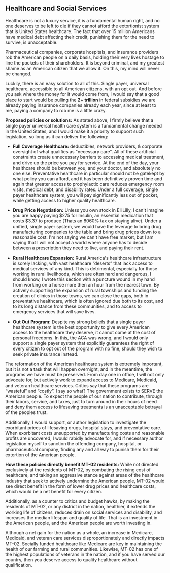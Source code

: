## Healthcare and Social Services
Healthcare is not a luxury service, it is a fundamental human right, and no one deserves to be left to die if they cannot afford the extortionist system that is United States healthcare.
The fact that over 15 million Americans have medical debt affecting their credit, punishing them for the need to survive, is unacceptable.

Pharmaceutical companies, corporate hospitals, and insurance providers rob the American people on a daily basis, holding their very lives hostage to line the pockets of their shareholders. It is beyond criminal, and my greatest shame as an American citizen that we allow it. On this, my mind will never be changed.

Luckily, there is an easy solution to all of this. Single payer, universal healthcare, accessible to all American citizens, with an opt out. And before you ask where the money for it would come from, I would say that a good place to start would be pulling the <strong>2+ trillion</strong> in federal subsidies we are already paying insurance companies already each year, since at least to me, paying a company to rob me is a little crazy.


**Proposed policies or solutions:**
As stated above, I firmly believe that a single payer universal health care system is a fundamental change needed in the United States, and I would make it a priority to support such legislation, so long as it can deliver the following:

* <strong>Full Coverage Healthcare:</strong> deductibles, network providers, & corporate oversight of what qualifies as "necessary care". All of these artificial constraints create unnecessary barriers to accessing medical treatment, and drive up the price you pay for service. At the end of the day, your healthcare should be between you, and your doctor, and absolutely no one else. Preventative healthcare in particular should not be gatekept by what policy you can afford, and it has been definitively proven time and again that greater access to prophylactic care reduces emergency room visits, medical debt, and disability rates. Under a full coverage, single payer healthcare system, you will pay significantly less out of pocket, while getting access to higher quality healthcare.

* <strong>Drug Price Negotiation:</strong> Unless you own stock in Eli Lilly, I can't imagine you are happy paying $275 for Insulin, an essential medication that costs $3.37 to produce (Thats an 8060% tax on staying alive). Under a unified, single payer system, we would have the leverage to bring drug manufacturing companies to the table and bring drug prices down to a reasonable cost. I'm not saying we can't have free market, but I am saying that I will not accept a world where anyone has to decide between a prescription they need to live, and paying their rent.

* <strong>Rural Healthcare Expansion:</strong> Rural America's healthcare infrastructure is sorely lacking, with vast healthcare “deserts” that lack access to medical services of any kind. This is detrimental, especially for those working in rural livelihoods, which are often hard and dangerous, I should know, I wrote this section with a puncture wound in my hand from working on a horse more then an hour from the nearest town. By actively supporting the expansion of rural townships and funding the creation of clinics in those towns, we can close the gaps, both in preventative healthcare, which is often ignored due both to its cost, and to its long distance from these communities, and to access to emergency services that will save lives.

* <strong>Out Out Program:</strong> Despite my strong beliefs that a single payer healthcare system is the best opportunity to give every American access to the healthcare they deserve, it cannot come at the cost of personal freedoms. In this, the ACA was wrong, and I would only support a single payer system that explicitly guarantees the right of every citizen to opt out of the program with no fine, should they wish to seek private insurance instead.

The reformation of the American healthcare system is extremely important, but it is not a task that will happen overnight, and in the meantime, the programs we have must be preserved. From day one in office, I will not only advocate for, but actively work to expand access to Medicare, Medicaid, and veteran healthcare services. Critics say that these programs are “wasteful” and “costly”. I say so what? The government exists to SERVE the American people. To expect the people of our nation to contribute, through their labors, service, and taxes, just to turn around in their hours of need and deny them access to lifesaving treatments is an unacceptable betrayal of the peoples trust.

Additionally, I would support, or author legislation to investigate the exorbitant prices of lifesaving drugs, hospital stays, and preventative care. When exorbitant costs unsupported by manufacturing costs and reasonable profits are uncovered, I would rabidly advocate for, and if necessary author legislation myself to sanction the offending company, hospital, or pharmaceutical company, finding any and all way to punish them for their extortion of the American people.

**How these policies directly benefit MT-02 residents:**
While not directed exclusively at the residents of MT-02, by combating the rising cost of healthcare, and taking an aggressive stance against areas of the healthcare industry that seek to actively undermine the American people, MT-02 would see direct benefit in the form of lower drug prices and healthcare costs, which would be a net benefit for every citizen.

Additionally, as a counter to critics and budget hawks, by making the residents of MT-02, or any district in the nation, healthier, it extends the working life of citizens, reduces drain on social services and disability, and increases the median lifespan and quality of life. That is an investment in the American people, and the American people are worth investing in.

Although a net gain for the nation as a whole, an increase in Medicare, Medicaid, and veteran care services disproportionately and directly impacts MT-02. Socially funded healthcare like Medicare are key in maintaining the health of our farming and rural communities. Likewise, MT-02 has one of the highest populations of veterans in the nation, and if you have served our country, then you deserve access to quality healthcare without qualification.

